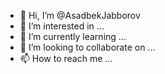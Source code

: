 - 👋 Hi, I’m @AsadbekJabborov
- 👀 I’m interested in ...
- 🌱 I’m currently learning ...
- 💞️ I’m looking to collaborate on ...
- 📫 How to reach me ...

<!---
AsadbekJabborov/AsadbekJabborov is a ✨ special ✨ repository because its `README.md` (this file) appears on your GitHub profile.
You can click the Preview link to take a look at your changes.
--->
